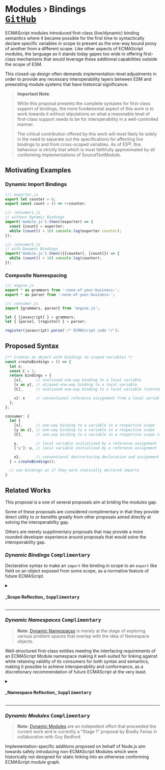 ﻿# Modules › Bindings <nav float-right>[<kbd>GitHub</kbd>](https://github.com/SMotaal/experimental/blob/master/modules/bindings/)

<section>

ECMAScript modules introduced first-class (live/dynamic) binding semantics where it became possible for the first time to syntactically declare specific variables in scope to present as the one-way bound proxy of another from a different scope. Like other aspects of ECMAScript modules, the language as it stands today gapes too wide in offering first-class mechanisms that would leverage these additional capabilities outside the scope of ESM.

This closed-up design often demands implementation-level adjustments in order to provide any necessary interoperability layers between ESM and preexisting module systems that have historical significance.

> **Important Note**:
>
> While this proposal presents the complete syntaxes for first-class support of bindings, the more fundamental aspect of this work is to work towards it without stipulations on what a reasonable level of first-class support needs to be for interoperability in a well-controlled manner.
>
> The critical contribution offered by this work will most likely lie solely in the need to separate out the specifications for affecting live bindings to and from cross-scoped variables. As of _ES_~~¹⁰~~, this behaviour is strictly that which is most faithfully approximated by all conforming implementations of SourceTextModule.

</section>

<section>

## Motivating Examples

<section>

### Dynamic Import Bindings

```js
/// exporter.js
export let counter = 0;
export const count = () => ++counter;

/// consumer1.js
// without Dynamic Bindings
import('module.js').then((exporter) => {
  const {count} = exporter;
  while (count() < 10) console.log(exporter.counter);
});

/// consumer2.js
// with Dynamic Bindings
import('module.js').then(({[counter], [count]}) => {
  while (count() < 10) console.log(counter);
});
```

### Composite Namespacing

```js
/// engine.js
export * as grammars from '‹none-of-your-business›';
export * as parser from '‹none-of-your-business›';

/// consumer.js
import {grammars, parser} from 'engine.js';

let { [javascript] } = grammars;
let { [parse], [register] } = parser;

register(javascript).parse('/* ECMAScript code */');
```

</section>
</section>

<section>

## Proposed Syntax

```js
/** Creates an object with bindings to scoped variables */
const createBindings = () => {
  let x;
  const C = 1;
  return bindings = {
    [x],      // unaliased one-way binding to a local variable
    [x as y], // aliased one-way binding to a local variable
    [C],      // unaliased one-way binding to a local variable (constant)

    x2: x     // conventional reference assignment from a local variable
  };
};

consumer: {
  let {
    [x],      // one-way binding to a variable in a respective scope
    [y as z], // one-way binding to a variable in a respective scope
    [C],      // one-way binding to a variable in a respective scope (constant)

    y,        // local variable initialized by a reference assignment
    ['y']: u, // local variable initialized by a reference assignment

    x2,       // conventional destructuring declaration and assignment
  } = createBindings();

  // use bindings as if they were statically declared imports
}
```

</section>

<section>

## Related Works

This proposal is a one of several proposals aim at briding the modules gap.

Some of these proposals are considered complimentary in that they provide direct utility to or benefits greatly from other proposals aimed directly at solving the interoperability gap.

Others are merely supplimentary proposals that may provide a more rounded developer experience around proposals that would solve the interoperability gap.

<section>

### _Dynamic Bindings_ <kbd>Complimentary</kbd>

Declarative syntax to make an `import` like binding in scope to an `export` like field on an object exposed from some scope, as a normative feature of future ECMAScript.

<details><summary><h4>_Scope Reflection_ <kbd>Supplimentary</kbd></h4></summary>

##### _Scope Reflection operations_

Abstract methods for inspecting and/or augmenting a qualified scope through well-defined semantics that tie directly to its life-cycle stages, _exclusive_ of any abstract methods and runtime semantics for constructing or deriving the qualified scope itself.

##### _Scope Reflection hooks_

Runtime semantics for attaching special handlers to some life-cycle stages of a qualified scope, as a required precondition to ensure controlled and optimiziable Scope Reflection operations, whereby they would similarly operator and be aligned with all relevant preexisting mechanisms (ie property handlers and proxy traps… etc.).

##### Reflect API extensions for Scopes

TBD.

</details>

</section><hr/><section>

### _Dynamic Namespaces_ <kbd>Complimentary</kbd>

> **Note**: [Dynamic Namespaces](../namespaces/) is merely at the stage of exploring various problem spaces that overlap with the idea of Namespace objects.

Well-structured first-class entities meeting the interfacing requirements of an ECMAScript Module namespace making it well-suited for linking against while retaining validity of its consumers for both syntax and semantics, making it possible to achieve interoperability and conformance, as a discretionary recommendation of future ECMAScript at the very least.

<details><summary><h4>_Namespace Reflection_ <kbd>Supplimentary</kbd></h4></summary>

##### _Namespace Reflection operations_

Abstract methods for inspecting and/or augmenting a qualified namespace through well-defined semantics that tie directly to its life-cycle stages, _**not** exclusive_ (at least potentially) of any abstract methods and runtime semantics for constructing or deriving the qualified namespace itself.

##### _Namespace Reflection hooks_

Runtime semantics for attaching special handlers to some life-cycle stages of a qualified namespace, as a required precondition to ensure controlled and optimiziable Namespace Reflection operations, whereby they would similarly operator and be aligned with all relevant preexisting mechanisms (ie property handlers and proxy traps… etc.).

##### Reflect API extensions for Namespaces

TBD.

</details>

</section><hr/><section>

### _Dynamic Modules_ <kbd>Complimentary</kbd>

> **Note**: [Dynamic Modules](https://github.com/nodejs/dynamic-modules) are an indepedent effort that preceeded the current work and is currently a "Stage 1" proposal by Bradly Farias in collaboration with Guy Bedford.

Implementation-specific additions proposed on behalf of Node.js aim towards safely introducing non-ECMAScript Modules which were historically not designed for static linking into an otherwise conforming ECMAScript module graph.

</section>

</section>
